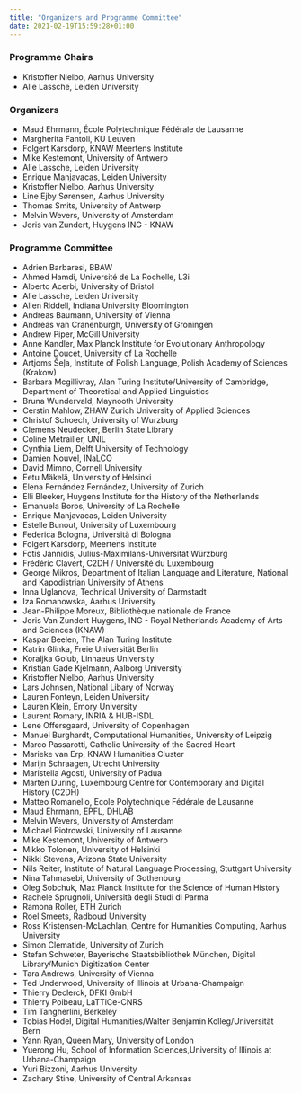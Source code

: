 ```yaml
---
title: "Organizers and Programme Committee"
date: 2021-02-19T15:59:28+01:00
---
```


### Programme Chairs
- Kristoffer Nielbo, Aarhus University
- Alie Lassche, Leiden University

### Organizers
- Maud Ehrmann, École Polytechnique Fédérale de Lausanne
- Margherita Fantoli, KU Leuven
- Folgert Karsdorp, KNAW Meertens Institute
- Mike Kestemont, University of Antwerp
- Alie Lassche, Leiden University
- Enrique Manjavacas, Leiden University
- Kristoffer Nielbo, Aarhus University
- Line Ejby Sørensen, Aarhus University
- Thomas Smits, University of Antwerp
- Melvin Wevers, University of Amsterdam
- Joris van Zundert, Huygens ING - KNAW

### Programme Committee
- Adrien Barbaresi, BBAW
- Ahmed Hamdi, Université de La Rochelle, L3i
- Alberto Acerbi, University of Bristol
- Alie Lassche, Leiden University
- Allen Riddell, Indiana University Bloomington
- Andreas Baumann, University of Vienna
- Andreas van Cranenburgh, University of Groningen
- Andrew Piper, McGill University
- Anne Kandler, Max Planck Institute for Evolutionary Anthropology
- Antoine Doucet, University of La Rochelle
- Artjoms Šeļa, Institute of Polish Language, Polish Academy of Sciences (Krakow)
- Barbara Mcgillivray, Alan Turing Institute/University of Cambridge, Department of Theoretical and Applied Linguistics
- Bruna Wundervald, Maynooth University
- Cerstin Mahlow, ZHAW Zurich University of Applied Sciences
- Christof Schoech, University of Wurzburg
- Clemens Neudecker, Berlin State Library
- Coline Métrailler, UNIL
- Cynthia Liem, Delft University of Technology
- Damien Nouvel, INaLCO
- David Mimno, Cornell University
- Eetu Mäkelä, University of Helsinki
- Elena Fernández Fernández, University of Zurich
- Elli Bleeker, Huygens Institute for the History of the Netherlands
- Emanuela Boros, University of La Rochelle
- Enrique Manjavacas, Leiden University
- Estelle Bunout, University of Luxembourg
- Federica Bologna, Università di Bologna
- Folgert Karsdorp, Meertens Institute
- Fotis Jannidis, Julius-Maximilans-Universität Würzburg
- Frédéric Clavert, C2DH / Université du Luxembourg
- George Mikros, Department of Italian Language and Literature, National and Kapodistrian University of Athens
- Inna Uglanova, Technical University of Darmstadt
- Iza Romanowska, Aarhus University
- Jean-Philippe Moreux, Bibliothèque nationale de France
- Joris Van Zundert Huygens, ING - Royal Netherlands Academy of Arts and Sciences (KNAW)
- Kaspar Beelen, The Alan Turing Institute
- Katrin Glinka, Freie Universität Berlin
- Koraljka Golub, Linnaeus University
- Kristian Gade Kjelmann, Aalborg University
- Kristoffer Nielbo, Aarhus University
- Lars Johnsen, National Libary of Norway
- Lauren Fonteyn, Leiden University
- Lauren Klein, Emory University
- Laurent Romary, INRIA & HUB-ISDL
- Lene Offersgaard, University of Copenhagen
- Manuel Burghardt, Computational Humanities, University of Leipzig
- Marco Passarotti, Catholic University of the Sacred Heart
- Marieke van Erp, KNAW Humanities Cluster
- Marijn Schraagen, Utrecht University
- Maristella Agosti, University of Padua
- Marten During, Luxembourg Centre for Contemporary and Digital History (C2DH)
- Matteo Romanello, Ecole Polytechnique Fédérale de Lausanne
- Maud Ehrmann, EPFL, DHLAB
- Melvin Wevers, University of Amsterdam
- Michael Piotrowski, University of Lausanne
- Mike Kestemont, University of Antwerp
- Mikko Tolonen, University of Helsinki
- Nikki Stevens, Arizona State University
- Nils Reiter, Institute of Natural Language Processing, Stuttgart University
- Nina Tahmasebi, University of Gothenburg
- Oleg Sobchuk, Max Planck Institute for the Science of Human History
- Rachele Sprugnoli, Università degli Studi di Parma
- Ramona Roller, ETH Zurich
- Roel Smeets, Radboud University
- Ross Kristensen-McLachlan, Centre for Humanities Computing, Aarhus University
- Simon Clematide, University of Zurich
- Stefan Schweter, Bayerische Staatsbibliothek München, Digital Library/Munich Digitization Center
- Tara Andrews, University of Vienna
- Ted Underwood, University of Illinois at Urbana-Champaign
- Thierry Declerck, DFKI GmbH
- Thierry Poibeau, LaTTiCe-CNRS
- Tim Tangherlini, Berkeley
- Tobias Hodel, Digital Humanities/Walter Benjamin Kolleg/Universität Bern
- Yann Ryan, Queen Mary, University of London
- Yuerong Hu, School of Information Sciences,University of Illinois at Urbana-Champaign
- Yuri Bizzoni, Aarhus University
- Zachary Stine, University of Central Arkansas
